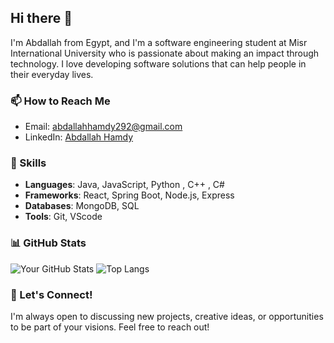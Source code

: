 ## Hi there 👋

I'm Abdallah from Egypt, and I'm a software engineering student at Misr International University who is passionate about making an impact through technology. I love developing software solutions that can help people in their everyday lives.

### 📫 How to Reach Me
- Email: [abdallahhamdy292@gmail.com](mailto:abdallahhamdy292@gmail.com)
- LinkedIn: [Abdallah Hamdy](https://www.linkedin.com/in/abdallah-hamdy-44a13a262)

### 💼 Skills
- **Languages**: Java, JavaScript, Python , C++ , C# 
- **Frameworks**: React, Spring Boot, Node.js, Express
- **Databases**: MongoDB, SQL
- **Tools**: Git, VScode

### 📊 GitHub Stats
![Your GitHub Stats](https://github-readme-stats.vercel.app/api?username=Abdallah2110678&show_icons=true&theme=radical)
![Top Langs](https://github-readme-stats.vercel.app/api/top-langs/?username=Abdallah2110678&layout=compact&theme=radical)

### 💬 Let's Connect!
I'm always open to discussing new projects, creative ideas, or opportunities to be part of your visions. Feel free to reach out!

